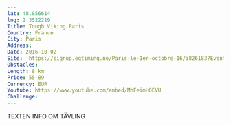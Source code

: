 ```yaml
---
lat: 48.856614
lng: 2.3522219
Title: Tough Viking Paris
Country: France
City: Paris
Address: 
Date: 2016-10-02
Site:  https://signup.eqtiming.no/Paris-le-1er-octobre-16/i826183?Event=tv_paris
Obstacles: 
Length: 8 km
Price: 55-89
Currency: EUR
Youtube: https://www.youtube.com/embed/MhFeimHOEVU
Challenge: 
---
```


TEXTEN INFO OM TÄVLING
